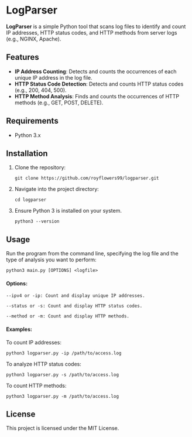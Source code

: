 # LogParser

**LogParser** is a simple Python tool that scans log files to identify and count IP addresses, HTTP status codes, and HTTP methods from server logs (e.g., NGINX, Apache).

## Features
- **IP Address Counting**: Detects and counts the occurrences of each unique IP address in the log file.
- **HTTP Status Code Detection**: Detects and counts HTTP status codes (e.g., 200, 404, 500).
- **HTTP Method Analysis**: Finds and counts the occurrences of HTTP methods (e.g., GET, POST, DELETE).

## Requirements
- Python 3.x

## Installation
1. Clone the repository:

   ```git clone https://github.com/royflowers99/logparser.git```

2. Navigate into the project directory:

    ```cd logparser```

2. Ensure Python 3 is installed on your system.

    ```python3 --version```

## Usage

Run the program from the command line, specifying the log file and the type of analysis you want to perform:

```python3 main.py [OPTIONS] <logfile>```

#### Options:

    --ipv4 or -ip: Count and display unique IP addresses.

    --status or -s: Count and display HTTP status codes.

    --method or -m: Count and display HTTP methods.

#### Examples:

To count IP addresses:

`python3 logparser.py -ip /path/to/access.log`

To analyze HTTP status codes:

`python3 logparser.py -s /path/to/access.log`

To count HTTP methods:

`python3 logparser.py -m /path/to/access.log`

## License

This project is licensed under the MIT License.